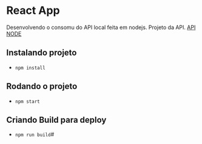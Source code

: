 # React App

Desenvolvendo o consomu do API local feita em nodejs.
Projeto da API. 
[API NODE](https://github.com/jeangondorek/api-rest-nodejs)

## Instalando projeto
- ```npm install```

## Rodando o projeto

- ```npm start```

## Criando Build para deploy
- ```npm run build```# 
